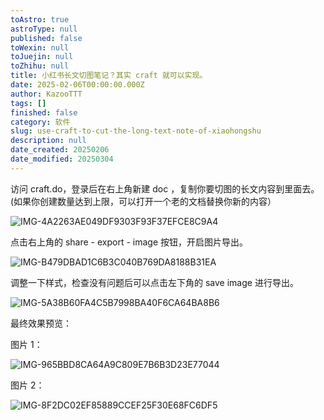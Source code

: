 ```yaml
---
toAstro: true
astroType: null
published: false
toWexin: null
toJuejin: null
toZhihu: null
title: 小红书长文切图笔记？其实 craft 就可以实现。
date: 2025-02-06T00:00:00.000Z
author: KazooTTT
tags: []
finished: false
category: 软件
slug: use-craft-to-cut-the-long-text-note-of-xiaohongshu
description: null
date_created: 20250206
date_modified: 20250304
---
```


访问 craft.do，登录后在右上角新建 doc ，复制你要切图的长文内容到里面去。 (如果你创建数量达到上限，可以打开一个老的文档替换你新的内容）

![IMG-4A2263AE049DF9303F93F37EFCE8C9A4](<https://pictures.kazoottt.top/2025/02/20250206-IMG-4A2263AE049DF9303F93F37EFCE8C9A4.png>)

点击右上角的 share - export - image 按钮，开启图片导出。

![IMG-B479DBAD1C6B3C040B769DA8188B31EA](<https://pictures.kazoottt.top/2025/02/20250206-IMG-B479DBAD1C6B3C040B769DA8188B31EA.png>)

调整一下样式，检查没有问题后可以点击左下角的 save image 进行导出。

![IMG-5A38B60FA4C5B7998BA40F6CA64BA8B6](<https://pictures.kazoottt.top/2025/02/20250206-IMG-5A38B60FA4C5B7998BA40F6CA64BA8B6.png>)

最终效果预览：

图片 1：

![IMG-965BBD8CA64A9C809E7B6B3D23E77044](<https://pictures.kazoottt.top/2025/02/20250206-IMG-965BBD8CA64A9C809E7B6B3D23E77044.png>)

图片 2：

![IMG-8F2DC02EF85889CCEF25F30E68FC6DF5](<https://pictures.kazoottt.top/2025/02/20250206-IMG-8F2DC02EF85889CCEF25F30E68FC6DF5.png>)
